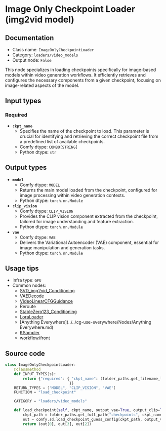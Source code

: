 # Image Only Checkpoint Loader (img2vid model)
## Documentation
- Class name: `ImageOnlyCheckpointLoader`
- Category: `loaders/video_models`
- Output node: `False`

This node specializes in loading checkpoints specifically for image-based models within video generation workflows. It efficiently retrieves and configures the necessary components from a given checkpoint, focusing on image-related aspects of the model.
## Input types
### Required
- **`ckpt_name`**
    - Specifies the name of the checkpoint to load. This parameter is crucial for identifying and retrieving the correct checkpoint file from a predefined list of available checkpoints.
    - Comfy dtype: `COMBO[STRING]`
    - Python dtype: `str`
## Output types
- **`model`**
    - Comfy dtype: `MODEL`
    - Returns the main model loaded from the checkpoint, configured for image processing within video generation contexts.
    - Python dtype: `torch.nn.Module`
- **`clip_vision`**
    - Comfy dtype: `CLIP_VISION`
    - Provides the CLIP vision component extracted from the checkpoint, tailored for image understanding and feature extraction.
    - Python dtype: `torch.nn.Module`
- **`vae`**
    - Comfy dtype: `VAE`
    - Delivers the Variational Autoencoder (VAE) component, essential for image manipulation and generation tasks.
    - Python dtype: `torch.nn.Module`
## Usage tips
- Infra type: `GPU`
- Common nodes:
    - [SVD_img2vid_Conditioning](../../Comfy/Nodes/SVD_img2vid_Conditioning.md)
    - [VAEDecode](../../Comfy/Nodes/VAEDecode.md)
    - [VideoLinearCFGGuidance](../../Comfy/Nodes/VideoLinearCFGGuidance.md)
    - Reroute
    - [StableZero123_Conditioning](../../Comfy/Nodes/StableZero123_Conditioning.md)
    - [LoraLoader](../../Comfy/Nodes/LoraLoader.md)
    - [Anything Everywhere](../../cg-use-everywhere/Nodes/Anything Everywhere.md)
    - [KSampler](../../Comfy/Nodes/KSampler.md)
    - workflow/front



## Source code
```python
class ImageOnlyCheckpointLoader:
    @classmethod
    def INPUT_TYPES(s):
        return {"required": { "ckpt_name": (folder_paths.get_filename_list("checkpoints"), ),
                             }}
    RETURN_TYPES = ("MODEL", "CLIP_VISION", "VAE")
    FUNCTION = "load_checkpoint"

    CATEGORY = "loaders/video_models"

    def load_checkpoint(self, ckpt_name, output_vae=True, output_clip=True):
        ckpt_path = folder_paths.get_full_path("checkpoints", ckpt_name)
        out = comfy.sd.load_checkpoint_guess_config(ckpt_path, output_vae=True, output_clip=False, output_clipvision=True, embedding_directory=folder_paths.get_folder_paths("embeddings"))
        return (out[0], out[3], out[2])

```
